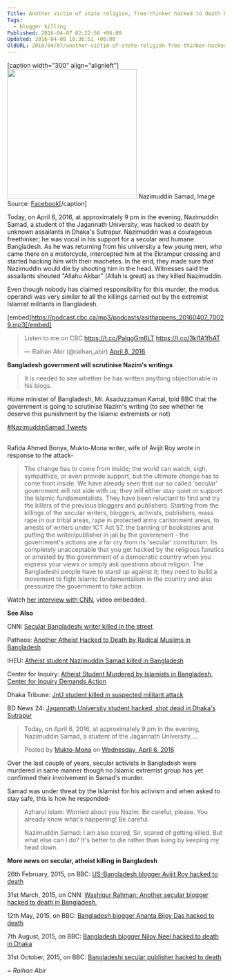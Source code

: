 ```yaml
---
Title: Another victim of state religion, free-thinker hacked to death by machete
Tags:
  - blogger killing
Published: 2016-04-07 02:22:56 +06:00
Updated: 2016-04-08 10:36:51 +06:00
OldURL: 2016/04/07/another-victim-of-state-religion-free-thinker-hacked-to-death-by-machete/
---
```


[caption width="300" align="alignleft"]<img src="https://scontent-yyz1-1.xx.fbcdn.net/hphotos-xpa1/v/t1.0-9/12654658_1039538889425777_3029077871437618407_n.jpg?oh=ffb8c446913ebc12432562a2b1072a46&oe=57877133" width="300" height="300" class /> Nazimuddin Samad, Image Source: <a href="https://www.facebook.com/profile.php?id=100001090271428&fref=nf">Facebook</a>[/caption]


Today, on April 6, 2016, at approximately 9 pm in the evening, Nazimuddin Samad, a student of the Jagannath University, was hacked to death by unknown assailants in Dhaka's Sutrapur. Nazimuddin was a courageous freethinker; he was vocal in his support for a secular and humane Bangladesh. As he was returning from his university a few young men, who came there on a motorcycle, intercepted him at the Ekrampur crossing and started hacking him with their machetes. In the end, they made sure that Nazimuddin would die by shooting him in the head. Witnesses said the assailants shouted "Allahu Akbar" (Allah is great) as they killed Nazimuddin.

Even though nobody has claimed responsibility for this murder, the modus operandi was very similar to all the killings carried out by the extremist Islamist militants in Bangladesh.


[embed]https://podcast.cbc.ca/mp3/podcasts/asithappens_20160407_70029.mp3[/embed]


<blockquote class="twitter-tweet" data-lang="en"><p lang="en" dir="ltr">Listen to me on CBC <a href="https://t.co/PalqgGm6LT">https://t.co/PalqgGm6LT</a> <a href="https://t.co/3kl1A1fhAT">https://t.co/3kl1A1fhAT</a></p>&mdash; Raihan Abir (@raihan_abir) <a href="https://twitter.com/raihan_abir/status/718255507904032769">April 8, 2016</a></blockquote>
<script async src="//platform.twitter.com/widgets.js" charset="utf-8"></script>

**Bangladesh government will scrutinise Nazim's writings**


> It is needed to see whether he has written anything objectionable in his blogs.

Home minister of Bangladesh, Mr. Asaduzzaman Kamal, told BBC that the government is going to scrutinise Nazim's writing (to see whether he deserve this punishment by the Islamic extremists or not) 

<a class="twitter-timeline" href="https://twitter.com/hashtag/NazimuddinSamad" data-widget-id="718295050300600320">#NazimuddinSamad Tweets</a>
<script>!function(d,s,id){var js,fjs=d.getElementsByTagName(s)[0],p=/^http:/.test(d.location)?'http':'https';if(!d.getElementById(id)){js=d.createElement(s);js.id=id;js.src=p+"://platform.twitter.com/widgets.js";fjs.parentNode.insertBefore(js,fjs);}}(document,"script","twitter-wjs");</script>

</br>
Rafida Ahmed Bonya, Mukto-Mona writer, wife of Avijit Roy wrote in response to the attack- 


> The change has to come from inside; the world can watch, sigh, sympathize, or even provide support, but the ultimate change has to come from inside. We have already seen that our so called 'secular' government will not side with us; they will either stay quiet or support the Islamic fundamentalists. They have been reluctant to find and try the killers of the previous bloggers and publishers. Starting from the killings of the secular writers, bloggers, activists, publishers, mass rape in our tribal areas, rape in protected army cantonment areas, to arrests of writers under ICT Act 57, the banning of bookstores and putting the writer/publisher in jail by the government - the government's actions are a far cry from its 'secular' constitution. Its completely unacceptable that you get hacked by the religious fanatics or arrested by the government of a democratic country when you express your views or simply ask questions about religion. The Bangladeshi people have to stand up against it; they need to build a movement to fight Islamic fundamentalism in the country and also pressurize the government to take action.


Watch [her interview with CNN](https://www.cnn.com/2016/04/07/asia/secular-bangladeshi-writer-murdered), video embedded.


**See Also** 

CNN: <a href="https://www.cnn.com/2016/04/07/asia/secular-bangladeshi-writer-murdered/">Secular Bangladeshi writer killed in the street</a>


Patheos: <a href="https://www.patheos.com/blogs/friendlyatheist/2016/04/06/another-atheist-hacked-to-death-by-radical-muslims-in-bangladesh/">Another Atheist Hacked to Death by Radical Muslims in Bangladesh</a>

IHEU: <a href="https://iheu.org/atheist-student-nazimuddin-samad-killed-in-bangladesh/" target="_blank">Atheist student Nazimuddin Samad killed in Bangladesh</a>

Center for Inquiry: <a href="https://www.centerforinquiry.net/newsroom/atheist_student_murdered_by_islamists_in_bangladesh_center_for_inquiry_dema/" target="_blank">Atheist Student Murdered by Islamists in Bangladesh, Center for Inquiry Demands Action</a>

Dhaka Tribune: <a href="https://www.dhakatribune.com/bangladesh/2016/apr/07/jnu-student-killed-suspected-militant-attack">JnU student killed in suspected militant attack </a>

BD News 24: <a href="https://bdnews24.com/bangladesh/2016/04/07/jagannath-university-student-hacked-shot-dead-in-dhakas-sutrapur">Jagannath University student hacked, shot dead in Dhaka's Sutrapur</a>


<div id="fb-root"></div><script>(function(d, s, id) {  var js, fjs = d.getElementsByTagName(s)[0];  if (d.getElementById(id)) return;  js = d.createElement(s); js.id = id;  js.src = "//connect.facebook.net/en_US/sdk.js#xfbml=1&version=v2.3";  fjs.parentNode.insertBefore(js, fjs);}(document, 'script', 'facebook-jssdk'));</script><div class="fb-post" data-href="https://www.facebook.com/muktomonaofficial/posts/1078066218912623" data-width="500"><div class="fb-xfbml-parse-ignore"><blockquote cite="https://www.facebook.com/muktomonaofficial/posts/1078066218912623"><p>Today, on April 6, 2016, at approximately 9 pm in the evening, Nazimuddin Samad, a student of the Jagannath University,...</p>Posted by <a href="https://www.facebook.com/muktomonaofficial/">Mukto-Mona</a> on&nbsp;<a href="https://www.facebook.com/muktomonaofficial/posts/1078066218912623">Wednesday, April 6, 2016</a></blockquote></div></div>


Over the last couple of years, secular activists in Bangladesh were murdered in same manner though no Islamic extremist group has yet confirmed their involvement in Samad's murder.

Samad was under threat by the Islamist for his activism and when asked to stay safe, this is how he responded-

<blockquote>Azharul islam: Worried about you Nazim. Be careful, please. You already know what's happening! Be careful.

Nazimuddin Samad: I am also scared, Sir, scared of getting killed. But what else can I do? It's better to die rather than living by keeping my head down.
</blockquote>


**More news on secular, atheist killing in Bangladesh**

26th February, 2015, on BBC: <a href="https://www.bbc.com/news/world-asia-31656222">US-Bangladesh blogger Avijit Roy hacked to death</a>

31st March, 2015, on CNN: <a href="https://www.cnn.com/2015/03/31/asia/bangladesh-blogger-death/">Washiqur Rahman: Another secular blogger hacked to death in Bangladesh.</a>

12th May, 2015, on BBC: <a href="https://www.bbc.com/news/world-asia-32701001">Bangladesh blogger Ananta Bijoy Das hacked to death </a>

7th August, 2015, on BBC: <a href="https://www.bbc.com/news/world-asia-33819032">Bangladesh blogger Niloy Neel hacked to death in Dhaka </a>

31st October, 2015, on BBC: <a href="https://www.bbc.com/news/world-asia-34688245">Bangladeshi secular publisher hacked to death</a>

~ *Raihan Abir*